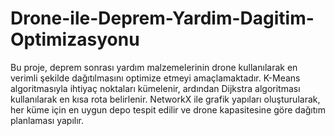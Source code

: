# Drone-ile-Deprem-Yardim-Dagitim-Optimizasyonu
 Bu proje, deprem sonrası yardım malzemelerinin drone kullanılarak en verimli şekilde dağıtılmasını optimize etmeyi amaçlamaktadır. K-Means algoritmasıyla ihtiyaç noktaları kümelenir, ardından Dijkstra algoritması kullanılarak en kısa rota belirlenir. NetworkX ile grafik yapıları oluşturularak, her küme için en uygun depo tespit edilir ve drone kapasitesine göre dağıtım planlaması yapılır.
